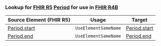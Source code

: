 ### Lookup for [FHIR R5](https://hl7.org/fhir/R5/) [Period](https://hl7.org/fhir/R5/Period.html) for use in [FHIR R4B](https://hl7.org/fhir/R4B/)

| Source Element (FHIR R5) | Usage | Target |
| -------------- | ----- | ------ |
| [Period.start](https://hl7.org/fhir/R5/Period.html#resource) | `UseElementSameName` | [Period.start](https://hl7.org/fhir/R4B/Period.html#resource) |
| [Period.end](https://hl7.org/fhir/R5/Period.html#resource) | `UseElementSameName` | [Period.end](https://hl7.org/fhir/R4B/Period.html#resource) |
